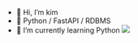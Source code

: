 - 👋 Hi, I’m kim
- 👀 Python / FastAPI / RDBMS
- 🌱 I’m currently learning Python 
<a href="https://www.naver.com/" target="_blank"><img src="https://img.shields.io/badge/Tistory-FFFFFF?style=for-the-badge&logo=tistory&logoColor=000000"/></a>
